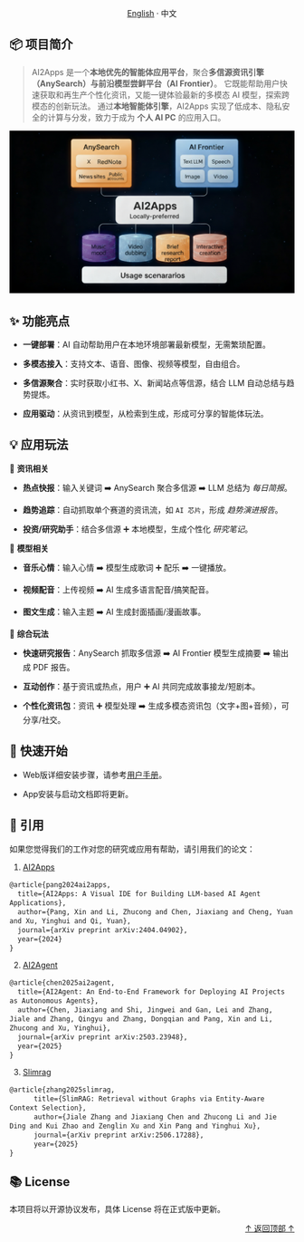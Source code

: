 <div align="center">

  <a name="readme-top"></a>

  [English](./README.md) · 中文

</div>

## 📦 项目简介

> AI2Apps 是一个**本地优先的智能体应用平台**，聚合**多信源资讯引擎（AnySearch）**与**前沿模型尝鲜平台（AI Frontier）**。
> 它既能帮助用户快速获取和再生产个性化资讯，又能一键体验最新的多模态 AI 模型，探索跨模态的创新玩法。
> 通过**本地智能体引擎**，AI2Apps 实现了低成本、隐私安全的计算与分发，致力于成为 **个人 AI PC** 的应用入口。

<div align="center">
  <img src="AI2Apps-intro.png">
</div>


## ✨ 功能亮点

- **一键部署**：AI 自动帮助用户在本地环境部署最新模型，无需繁琐配置。

- **多模态接入**：支持文本、语音、图像、视频等模型，自由组合。

- **多信源聚合**：实时获取小红书、X、新闻站点等信源，结合 LLM 自动总结与趋势提炼。

- **应用驱动**：从资讯到模型，从检索到生成，形成可分享的智能体玩法。
  

## 💡 应用玩法

🔎 **资讯相关**

- **热点快报**：输入关键词 ➡️ AnySearch 聚合多信源 ➡️ LLM 总结为 *每日简报*。

- **趋势追踪**：自动抓取单个赛道的资讯流，如 `AI 芯片`，形成 *趋势演进报告*。

- **投资/研究助手**：结合多信源 ➕ 本地模型，生成个性化 *研究笔记*。

🎨 **模型相关**

- **音乐心情**：输入心情 ➡️ 模型生成歌词 ➕ 配乐 ➡️ 一键播放。

- **视频配音**：上传视频 ➡️ AI 生成多语言配音/搞笑配音。

- **图文生成**：输入主题 ➡️ AI 生成封面插画/漫画故事。

🧩 **综合玩法**

- **快速研究报告**：AnySearch 抓取多信源 ➡️ AI Frontier 模型生成摘要 ➡️ 输出成 PDF 报告。

- **互动创作**：基于资讯或热点，用户 ➕ AI 共同完成故事接龙/短剧本。

- **个性化资讯包**：资讯 ➕ 模型处理 ➡️ 生成多模态资讯包（文字+图+音频），可分享/社交。
  

## 🚀 快速开始

- Web版详细安装步骤，请参考[用户手册](https://github.com/continue-ai-company/AI2Apps-user-manual/blob/main/README-zh_CN.md)。

- App安装与启动文档即将更新。
  

## 📝 引用

如果您觉得我们的工作对您的研究或应用有帮助，请引用我们的论文： 

1. [AI2Apps](https://arxiv.org/abs/2404.04902?context=cs.SE)
```
@article{pang2024ai2apps,
  title={AI2Apps: A Visual IDE for Building LLM-based AI Agent Applications},
  author={Pang, Xin and Li, Zhucong and Chen, Jiaxiang and Cheng, Yuan and Xu, Yinghui and Qi, Yuan},
  journal={arXiv preprint arXiv:2404.04902},
  year={2024}
}
```

2. [AI2Agent](https://arxiv.org/abs/2503.23948)
```
@article{chen2025ai2agent,
  title={AI2Agent: An End-to-End Framework for Deploying AI Projects as Autonomous Agents},
  author={Chen, Jiaxiang and Shi, Jingwei and Gan, Lei and Zhang, Jiale and Zhang, Qingyu and Zhang, Dongqian and Pang, Xin and Li, Zhucong and Xu, Yinghui},
  journal={arXiv preprint arXiv:2503.23948},
  year={2025}
}
```

3. [Slimrag](https://arxiv.org/abs/2506.17288)
```
@article{zhang2025slimrag,
      title={SlimRAG: Retrieval without Graphs via Entity-Aware Context Selection}, 
      author={Jiale Zhang and Jiaxiang Chen and Zhucong Li and Jie Ding and Kui Zhao and Zenglin Xu and Xin Pang and Yinghui Xu},
      journal={arXiv preprint arXiv:2506.17288},
      year={2025}
}
```


## 📚︎ License

本项目将以开源协议发布，具体 License 将在正式版中更新。

<p align="right" >
  <a href="#readme-top">
    ↑ 返回顶部 ↑
  </a>
</p>


















